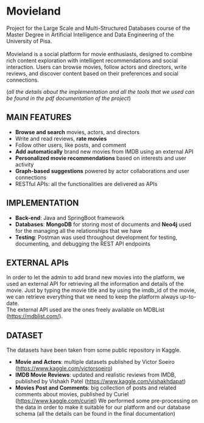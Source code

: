 # Movieland
Project for the Large Scale and Multi-Structured Databases course of the Master Degree in Artificial Intelligence and Data Engineering of the University of Pisa.
<br><br>
Movieland is a social platform for movie enthusiasts, designed to combine rich content exploration with intelligent recommendations and social interaction. Users can browse movies, follow actors and directors, write reviews, and discover content based on their preferences and social connections.

(*all the details about the implementation and all the tools that we used can be found in the pdf documentation of the project*)

## MAIN FEATURES
* **Browse and search** movies, actors, and directors
* Write and read reviews, **rate movies**
* Follow other users, like posts, and comment
* **Add automatically** brand new movies from IMDB using an external API
* **Personalized movie recommendations** based on interests and user activity
* **Graph-based suggestions** powered by actor collaborations and user connections
* RESTful APIs: all the functionalities are delivered as APIs

## IMPLEMENTATION
* **Back-end**: Java and SpringBoot framework
* **Databases**: **MongoDB** for storing most of documents and **Neo4j** used for the managing all the relationships that we have
* **Testing**: Postman was used throughout development for testing, documenting, and debugging the REST API endpoints

## EXTERNAL APIs
In order to let the admin to add brand new movies into the platform, we used an external API for retrieving all the information and details of the movie. Just by typing the movie title and by using the imdb_id of the movie, we can retrieve everything that we need to keep the platform always up-to-date.
<br>The external API used are the ones freely available on MDBList (https://mdblist.com/).  

## DATASET
The datasets have been taken from some public repository in Kaggle.
* **Movie and Actors**: multiple datasets published by Victor Soeiro (https://www.kaggle.com/victorsoeiro)
* **IMDB Movie Reviews**: updated and realistic reviews from IMDB, published by Vishakh Patel (https://www.kaggle.com/vishakhdapat)
* **Movies Post and Comments**: big collection of posts and related comments about movies, published by Curiel (https://www.kaggle.com/curiel)
We performed some pre-processing on the data in order to make it suitable for our platform and our database schema (all the details can be found in the final documentation) 
